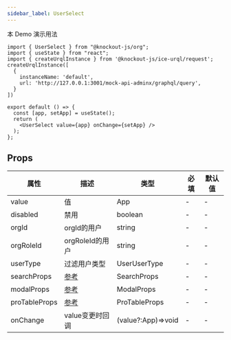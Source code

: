 ```yaml
---
sidebar_label: UserSelect
---
```


本 Demo 演示用法

```tsx preview
import { UserSelect } from "@knockout-js/org";
import { useState } from "react";
import { createUrqlInstance } from '@knockout-js/ice-urql/request';
createUrqlInstance([
  {
    instanceName: 'default',
    url: 'http://127.0.0.1:3001/mock-api-adminx/graphql/query',
  }
])

export default () => {
  const [app, setApp] = useState();
  return (
    <UserSelect value={app} onChange={setApp} />
  );
};
```

## Props

| 属性          | 描述                                                          | 类型               | 必填 | 默认值 |
| ------------- | ------------------------------------------------------------- | ------------------ | ---- | ------ |
| value         | 值                                                            | App                | -    | -      |
| disabled      | 禁用                                                          | boolean            | -    | -      |
| orgId         | orgId的用户                                                   | string             | -    | -      |
| orgRoleId     | orgRoleId的用户                                               | string             | -    | -      |
| userType      | 过滤用户类型                                                  | UserUserType       | -    | -      |
| searchProps   | [参考](https://ant.design/components/input-cn#api)            | SearchProps        | -    | -      |
| modalProps    | [参考](https://ant.design/components/modal-cn#api)            | ModalProps         | -    | -      |
| proTableProps | [参考](https://procomponents.ant.design/components/table#api) | ProTableProps      | -    | -      |
| onChange      | value变更时回调                                               | (value?:App)=>void | -    | -      |

